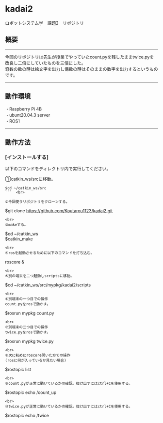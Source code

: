 # kadai2
ロボットシステム学　課題2　リポジトリ
## 概要
---
今回のリポジトリは先生が授業でやっていたcount.pyを残したままtwice.pyを改良し二倍にしていたものを三倍にした。  
奇数の数の時は絵文字を出力し偶数の時はそのままの数字を出力するというものです。

---
## 動作環境  
・Raspberry Pi 4B  
・ubunt20.04.3 server  
・ROS1  

---
## 動作方法  
### [インストールする]  
以下のコマンドをディレクトリ内で実行してください。  

①catkin_ws/srcに移動。  
```
$cd ~/catkin_ws/src  
```  <br>

②今回使うリポジトリをクローンする。  
```
$git clone https://github.com/Koutarou1123/kadai2.git  
```  
<br>
③makeする。  
```  
$cd ~/catkin_ws  
$catkin_make  
```  
<br>
④rosを起動させるために以下のコマンドを打ち込む。  
```  
roscore &  
```  
<br>
⑤別の端末を二つ起動しscriptsに移動。
```  
$cd ~/catkin_ws/src/mypkg/kadai2/scripts  
```  
<br>
⑥別端末の一つ目での操作  
count.pyをrosで動かす。  
```  
$rosrun mypkg count.py  
```  
<br>
⑦別端末の二つ目での操作  
twice.pyをrosで動かす。  
```  
$rosrun mypkg twice.py  
```  
<br>
⑧次に初めにroscore開いた方での操作  
(rosに何が入っているか見たい場合)  
```  
$rostopic list  
```  
<br>
⑨count.pyが正常に動いているかの確認。抜け出すにはctrl+Cを使用する。   
```  
$rostopic echo /count_up  
```  
<br>
⑩twice.pyが正常に動いているかの確認。抜け出すにはctrl+Cを使用する。  
```  
$rostopic echo /twice  
```  

  




















